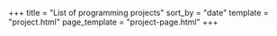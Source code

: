 +++
title = "List of programming projects"
sort_by = "date"
template = "project.html"
page_template = "project-page.html"
+++
